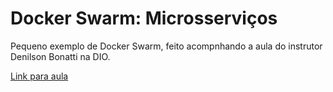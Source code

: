 # Docker Swarm: Microsserviços

Pequeno exemplo de Docker Swarm, feito acompnhando a aula do instrutor Denilson Bonatti na DIO. 

<a href="https://web.dio.me/lab/docker-utilizacao-pratica-no-cenario-de-microsservicos/learning/d151f94a-d53c-4ad3-b35a-333307faaf24">Link para aula</a>
